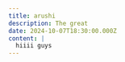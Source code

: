 ```yaml
---
title: arushi
description: The great
date: 2024-10-07T18:30:00.000Z
content: |
  hiiii guys
---
```


